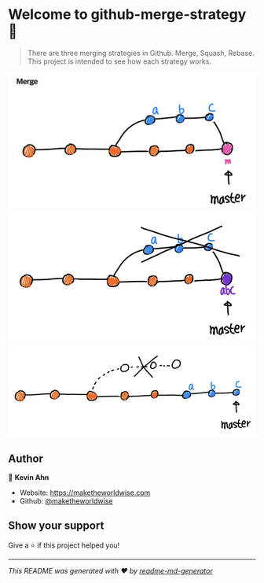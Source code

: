 # Welcome to github-merge-strategy 👋

> There are three merging strategies in Github. Merge, Squash, Rebase. This project is intended to see how each strategy works.

![](/docs/images/merge.png)
![](/docs/images/squash.png)
![](/docs/images/rebase.png)

## Author

👤 **Kevin Ahn**

- Website: https://maketheworldwise.com
- Github: [@maketheworldwise](https://github.com/maketheworldwise)

## Show your support

Give a ⭐️ if this project helped you!

---

_This README was generated with ❤️ by [readme-md-generator](https://github.com/kefranabg/readme-md-generator)_
